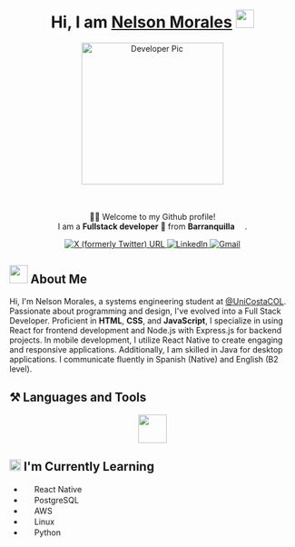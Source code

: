 <div align="center">
    <h1>Hi, I am <a href="https://nelson-portfolio-seven.vercel.app/" target="_blank">Nelson Morales</a> <img src="https://media.giphy.com/media/hvRJCLFzcasrR4ia7z/giphy.gif" width="32"></h1>
    <div>
        <img alt="Developer Pic" src="https://i.ibb.co/LpMDcyz/Me.png" width="250"/>
    </div>
    <br/>
    <br>
    <p>🙏🏻 Welcome to my Github profile!<br />
        I am a <b>Fullstack developer</b> 📌 from <b>Barranquilla</b> <img src="https://images.emojiterra.com/google/noto-emoji/unicode-15.1/color/512px/1f1e8-1f1f4.png" width="14" />.</p>
    <div>
        <a href="https://twitter.com/Cmrales26" target="_blank">
            <img alt="X (formerly Twitter) URL" src="https://img.shields.io/twitter/url?url=https%3A%2F%2Ftwitter.com%2FCmrales26&style=for-the-badge&logo=X&logoColor=%23FFF&label=twitter&labelColor=%23000&color=%23000">
        </a>
        <a href="https://www.linkedin.com/in/Cmrales26" target="_blank">
            <img alt="LinkedIn" src="https://img.shields.io/badge/linkedin-%230077B5.svg?&style=for-the-badge&logo=linkedin&logoColor=white" />
        </a>
        <a href="mailto:camilomorales2615@gmail.com" target="_blank">
            <img alt="Gmail" src="https://img.shields.io/badge/-Gmail-D14836?style=for-the-badge&logo=Gmail&logoColor=white" />
        </a>
    </div>
</div>

<div>
    <h2> <img src="https://slackmojis.com/emojis/52109-hello/download" width = "32"> About Me </h2>
    <p>Hi, I'm Nelson Morales, a systems engineering student at <a href="https://twitter.com/UniCostaCOL" target="_blank">@UniCostaCOL</a>. Passionate about programming and design, I've evolved into a Full Stack Developer. Proficient in <b>HTML</b>, <b>CSS</b>, and  <b>JavaScript</b>, I specialize in using React for frontend development and Node.js with Express.js for backend projects. In mobile development, I utilize React Native to create engaging and responsive applications. Additionally, I am skilled in Java for desktop applications. I communicate fluently in Spanish (Native) and English (B2 level).</p>
</div>

<div>
    <h2> ⚒️ Languages and Tools</h2>
    <p align="center">
    <img src="https://slackmojis.com/emojis/151-javascript/download" width = "50"/>
    <!-- <img src="" width = "50"/> -->
    <!-- <img src="" width = "50"/> -->
    <!-- <img src="" width = "50"/> -->
    <!-- <img src="" width = "50"/> -->
    <!-- <img src="" width = "50"/> -->
    </p>
</div>

<div>
    <h2> <img src="https://slackmojis.com/emojis/57723-learning/download" width = "20">  I'm Currently Learning </h2>
    <ul>
        <li><img src="https://slackmojis.com/emojis/1161-react/download" width ="16"/>  React Native</li>
        <li> <img src="https://slackmojis.com/emojis/198-postgresql/download" width ="16"/> PostgreSQL</li>
        <li><img src="https://slackmojis.com/emojis/2988-aws/download" width ="16" /> AWS</li>
        <li><img src="https://slackmojis.com/emojis/9611-linux/download" width ="16"/> Linux</li>
        <li><img src="https://slackmojis.com/emojis/32-python/download" width ="16"/> Python</li>
    </ul>
</div>
